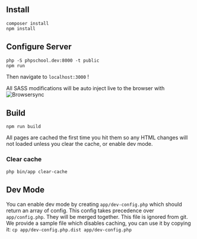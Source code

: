 ## Install

```shell
composer install
npm install
```


## Configure Server
```shell
php -S phpschool.dev:8000 -t public
npm run
```

Then navigate to `localhost:3000` !

All SASS modifications will be auto inject live to the browser with ![Browsersync](https://www.browsersync.io)

## Build

```shell
npm run build
```


All pages are cached the first time you hit them so any HTML changes will not loaded unless you clear the cache, or enable dev mode.

### Clear cache

```shell
php bin/app clear-cache
```


## Dev Mode

You can enable dev mode by creating `app/dev-config.php` which should return an array of config. This config takes precedence over `app/config.php`. They will be merged together. This file is ignored from git.
We provide a sample file which disables caching, you can use it by copying it: `cp app/dev-config.php.dist app/dev-config.php`
